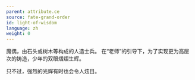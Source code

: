 ```yaml
---
parent: attribute.ce
source: fate-grand-order
id: light-of-wisdom
language: zh
weight: 0
---
```


魔偶，由石头或树木等构成的人造士兵。
在“老师”的引导下，为了实现更为高层次的铸造，少年的双眼熠熠生辉。

只不过，强烈的光辉有时也会令人炫目。
